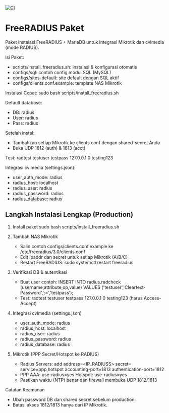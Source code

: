[![CI](https://github.com/enosrotua/FreeRADIUSPaket/actions/workflows/radius-ci.yml/badge.svg)](https://github.com/enosrotua/FreeRADIUSPaket/actions/workflows/radius-ci.yml)

# FreeRADIUS Paket

Paket instalasi FreeRADIUS + MariaDB untuk integrasi Mikrotik dan cvlmedia (mode RADIUS).

Isi Paket:
- scripts/install_freeradius.sh: instalasi & konfigurasi otomatis
- configs/sql: contoh config modul SQL (MySQL)
- configs/sites-default: site default dengan SQL aktif
- configs/clients.conf.example: template NAS Mikrotik

Instalasi Cepat:
  sudo bash scripts/install_freeradius.sh

Default database:
- DB: radius
- User: radius
- Pass: radius

Setelah instal:
- Tambahkan setiap Mikrotik ke clients.conf dengan shared-secret Anda
- Buka UDP 1812 (auth) & 1813 (acct)

Test:
  radtest testuser testpass 127.0.0.1 0 testing123

Integrasi cvlmedia (settings.json):
- user_auth_mode: radius
- radius_host: localhost
- radius_user: radius
- radius_password: radius
- radius_database: radius

## Langkah Instalasi Lengkap (Production)
1) Install paket
   sudo bash scripts/install_freeradius.sh

2) Tambah NAS Mikrotik
   - Salin contoh configs/clients.conf.example ke /etc/freeradius/3.0/clients.conf
   - Edit ipaddr dan secret untuk setiap Mikrotik (A/B/C)
   - Restart FreeRADIUS: sudo systemctl restart freeradius

3) Verifikasi DB & autentikasi
   - Buat user contoh: INSERT INTO radius.radcheck (username,attribute,op,value) VALUES ('testuser','Cleartext-Password',':=','testpass');
   - Test: radtest testuser testpass 127.0.0.1 0 testing123  (harus Access-Accept)

4) Integrasi cvlmedia (settings.json)
   - user_auth_mode: radius
   - radius_host: localhost
   - radius_user: radius
   - radius_password: radius
   - radius_database: radius

5) Mikrotik (PPP Secret/Hotspot ke RADIUS)
   - Radius Servers: add  address=<IP_RADIUSS> secret=<SECRET> service=ppp,hotspot accounting-port=1813 authentication-port=1812
   - PPP AAA: use-radius=yes  Hotspot: use-radius=yes
   - Pastikan waktu (NTP) benar dan firewall membuka UDP 1812/1813

Catatan Keamanan
- Ubah password DB dan shared secret sebelum production.
- Batasi akses 1812/1813 hanya dari IP Mikrotik.
